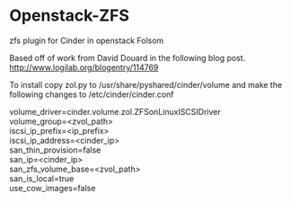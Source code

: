 Openstack-ZFS
=============

zfs plugin for Cinder in openstack Folsom

Based off of work from David Douard in the following blog post. http://www.logilab.org/blogentry/114769

To install copy zol.py to /usr/share/pyshared/cinder/volume and make the following changes to /etc/cinder/cinder.conf

volume\_driver=cinder.volume.zol.ZFSonLinuxISCSIDriver  
volume\_group=\<zvol\_path\>  
iscsi\_ip\_prefix=\<ip\_prefix\>  
iscsi\_ip\_address=\<cinder\_ip\>  
san\_thin\_provision=false  
san\_ip=\<cinder\_ip\>  
san\_zfs\_volume\_base=\<zvol\_path\>  
san\_is\_local=true  
use\_cow\_images=false
